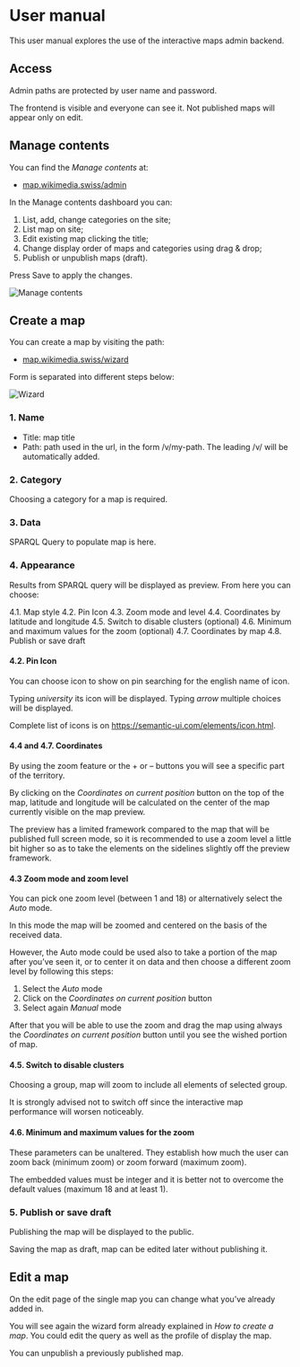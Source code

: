 # User manual

This user manual explores the use of the interactive maps admin backend.

## Access

Admin paths are protected by user name and password.

The frontend is visible and everyone can see it. Not published maps will appear only on edit.

## Manage contents

You can find the *Manage contents* at:

- [map.wikimedia.swiss/admin](https://map.wikimedia.swiss/admin)

In the Manage contents dashboard you can:

1. List, add, change categories on the site;
2. List map on site;
3. Edit existing map clicking the title; 
4. Change display order of maps and categories using drag & drop;
6. Publish or unpublish maps (draft).

Press Save to apply the changes.

![Manage contents](/wizard/man/_media/admin-01.png)

## Create a map

You can create a map by visiting the path:

- [map.wikimedia.swiss/wizard](https://map.wikimedia.swiss/wizard)

Form is separated into different steps below:

![Wizard](/wizard/man/_media/wizard-01.png)

### 1. Name

- Title: map title
- Path: path used in the url, in the form /v/my-path. The leading /v/ will be automatically added.

### 2. Category

Choosing a category for a map is required.

### 3. Data

SPARQL Query to populate map is here.

### 4. Appearance

Results from SPARQL query will be displayed as preview. From here you can choose:

4.1. Map style
4.2. Pin Icon
4.3. Zoom mode and level
4.4. Coordinates by latitude and longitude
4.5. Switch to disable clusters (optional)
4.6. Minimum and maximum values for the zoom (optional)
4.7. Coordinates by map
4.8. Publish or save draft 

#### 4.2. Pin Icon

You can choose icon to show on pin searching for the english name of icon.

Typing *university* its icon will be displayed. Typing *arrow* multiple choices will be displayed.

Complete list of icons is on https://semantic-ui.com/elements/icon.html.

#### 4.4 and 4.7. Coordinates

By using the zoom feature or the + or – buttons you will see a specific part of the territory. 

By clicking on the *Coordinates on current position* button on the top of the map, latitude and longitude will be calculated on the center of the map currently visible on the map preview. 

The preview has a limited framework compared to the map that will be published full screen mode, so it is recommended to use a zoom level a little bit higher so as to take the elements on the sidelines slightly off the preview framework.

#### 4.3 Zoom mode and zoom level

You can pick one zoom level (between 1 and 18) or alternatively select the *Auto* mode.

In this mode the map will be zoomed and centered on the basis of the received data.

However, the Auto mode could be used also to take a portion of the map after you’ve seen it, or to center it on data and then choose a different zoom level by following this steps: 

1. Select the *Auto* mode
2. Click on the *Coordinates on current position* button
3. Select again *Manual* mode

After that you will be able to use the zoom and drag the map using always the *Coordinates on current position* button until you see the wished portion of map. 

#### 4.5. Switch to disable clusters

Choosing a group, map will zoom to include all elements of selected group.

It is strongly advised not to switch off since the interactive map performance will worsen noticeably.

#### 4.6. Minimum and maximum values for the zoom

These parameters can be unaltered. They establish how much the user can zoom back (minimum zoom) or zoom forward (maximum zoom).

The embedded values must be integer and it is better not to overcome the default values (maximum 18 and at least 1).


### 5. Publish or save draft

Publishing the map will be displayed to the public.

Saving the map as draft, map can be edited later without publishing it.

## Edit a map

On the edit page of the single map you can change what you’ve already added in.

You will see again the wizard form already explained in *How to create a map*. You could edit the query as well as the profile of display the map. 

You can unpublish a previously published map.
